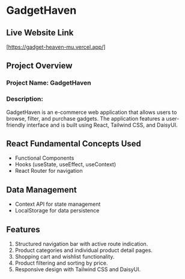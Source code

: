 # GadgetHaven

## Live Website Link
[https://gadget-heaven-mu.vercel.app/]

## Project Overview

### Project Name: GadgetHaven

### Description:
GadgetHaven is an e-commerce web application that allows users to browse, filter, and purchase gadgets. The application features a user-friendly interface and is built using React, Tailwind CSS, and DaisyUI.

## React Fundamental Concepts Used
- Functional Components
- Hooks (useState, useEffect, useContext)
- React Router for navigation

## Data Management
- Context API for state management
- LocalStorage for data persistence

## Features
1. Structured navigation bar with active route indication.
2. Product categories and individual product detail pages.
3. Shopping cart and wishlist functionality.
4. Product filtering and sorting by price.
5. Responsive design with Tailwind CSS and DaisyUI.